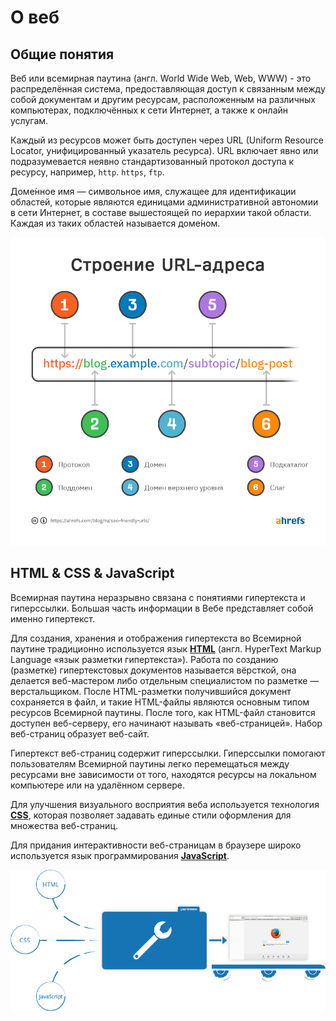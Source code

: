 # О веб

## Общие понятия

Веб или всемирная паутина (англ. World Wide Web, Web, WWW) - это распределённая система, предоставляющая доступ к связанным между собой документам и другим ресурсам, расположенным на различных компьютерах, подключённых к сети Интернет, а также к онлайн услугам.

Каждый из ресурсов может быть доступен через URL (Uniform Resource Locator, унифицированный указатель ресурса). URL включает явно или подразумевается неявно стандартизованный протокол доступа к ресурсу, например, `http`. `https`, `ftp`.

Доме́нное имя — символьное имя, служащее для идентификации областей, которые являются единицами административной автономии в сети Интернет, в составе вышестоящей по иерархии такой области. Каждая из таких областей называется доме́ном.

![URL](./../assets/images/url.png)

## HTML & CSS & JavaScript

Всемирная паутина неразрывно связана с понятиями гипертекста и гиперссылки. Большая часть информации в Вебе представляет собой именно гипертекст.

Для создания, хранения и отображения гипертекста во Всемирной паутине традиционно используется язык [**HTML**](html.md) (англ. HyperText Markup Language «язык разметки гипертекста»). Работа по созданию (разметке) гипертекстовых документов называется вёрсткой, она делается веб-мастером либо отдельным специалистом по разметке — верстальщиком. После HTML-разметки получившийся документ сохраняется в файл, и такие HTML-файлы являются основным типом ресурсов Всемирной паутины. После того, как HTML-файл становится доступен веб-серверу, его начинают называть «веб-страницей». Набор веб-страниц образует веб-сайт.

Гипертекст веб-страниц содержит гиперссылки. Гиперссылки помогают пользователям Всемирной паутины легко перемещаться между ресурсами вне зависимости от того, находятся ресурсы на локальном компьютере или на удалённом сервере.

Для улучшения визуального восприятия веба используется технология [**CSS**](css.md), которая позволяет задавать единые стили оформления для множества веб-страниц.

Для придания интерактивности веб-страницам в браузере широко используется язык программирования [**JavaScript**](javascript.md).

![База для сайта](./../assets/images/web-execution.png)
